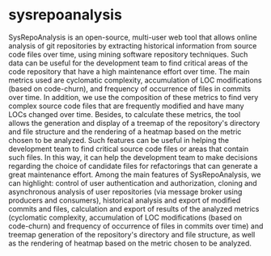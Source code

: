 # sysrepoanalysis

SysRepoAnalysis is an open-source, multi-user web tool that allows online analysis of git repositories by extracting historical information from source code files over time, using mining software repository techniques. Such data can be useful for the development team to find critical areas of the code repository that have a high maintenance effort over time. The main metrics used are cyclomatic complexity, accumulation of LOC modifications (based on code-churn), and frequency of occurrence of files in commits over time. In addition, we use the composition of these metrics to find very complex source code files that are frequently modified and have many LOCs changed over time. Besides,  to calculate these metrics, the tool allows the generation and display of a treemap of the repository's directory and file structure and the rendering of a heatmap based on the metric chosen to be analyzed. Such features can be useful in helping the development team to find critical source code files or areas that contain such files. In this way, it can help the development team to make decisions regarding the choice of candidate files for refactorings that can generate a great maintenance effort. Among the main features of SysRepoAnalysis, we can highlight: control of user authentication and authorization, cloning and asynchronous analysis of user repositories (via message broker using producers and consumers), historical analysis and export of modified commits and files, calculation and export of results of the analyzed metrics (cyclomatic complexity, accumulation of LOC modifications (based on code-churn) and frequency of occurrence of files in commits over time) and treemap generation of the repository's directory and file structure, as well as the rendering of heatmap based on the metric chosen to be analyzed. 
